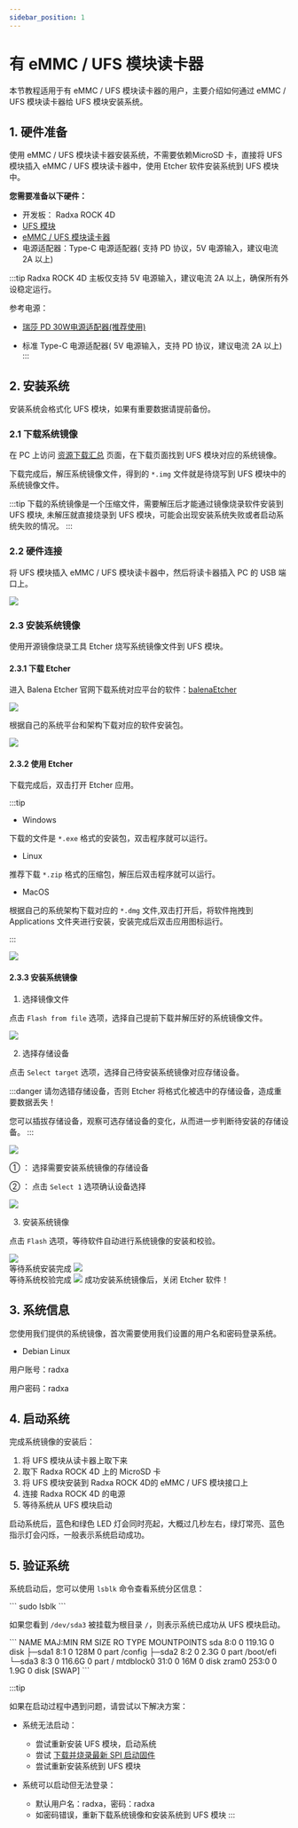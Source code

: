 ```yaml
---
sidebar_position: 1
---
```


# 有 eMMC / UFS 模块读卡器

本节教程适用于有 eMMC / UFS 模块读卡器的用户，主要介绍如何通过 eMMC / UFS 模块读卡器给 UFS 模块安装系统。

## 1. 硬件准备

使用 eMMC / UFS 模块读卡器安装系统，不需要依赖MicroSD 卡，直接将 UFS 模块插入 eMMC / UFS 模块读卡器中，使用 Etcher 软件安装系统到 UFS 模块中。

**您需要准备以下硬件：**

- 开发板： Radxa ROCK 4D
- [UFS 模块](https://radxa.com/products/accessories/ufs-module)
- [eMMC / UFS 模块读卡器](https://radxa.com/products/accessories/emmc-ufs-module-reader)
- 电源适配器：Type-C 电源适配器( 支持 PD 协议，5V 电源输入，建议电流 2A 以上)

:::tip
Radxa ROCK 4D 主板仅支持 5V 电源输入，建议电流 2A 以上，确保所有外设稳定运行。

参考电源：

- [瑞莎 PD 30W电源适配器(推荐使用)](https://radxa.com/products/accessories/power-pd-30w)

- 标准 Type-C 电源适配器( 5V 电源输入，支持 PD 协议，建议电流 2A 以上)
  :::

## 2. 安装系统

安装系统会格式化 UFS 模块，如果有重要数据请提前备份。

### 2.1 下载系统镜像

在 PC 上访问 [资源下载汇总](../../../download) 页面，在下载页面找到 UFS 模块对应的系统镜像。

下载完成后，解压系统镜像文件，得到的 `*.img` 文件就是待烧写到 UFS 模块中的系统镜像文件。

:::tip
下载的系统镜像是一个压缩文件，需要解压后才能通过镜像烧录软件安装到 UFS 模块, 未解压就直接烧录到 UFS 模块，可能会出现安装系统失败或者启动系统失败的情况。
:::

### 2.2 硬件连接

将 UFS 模块插入 eMMC / UFS 模块读卡器中，然后将读卡器插入 PC 的 USB 端口上。

<div style={{textAlign: 'center'}}>
  <img src="/img/rock4/4d/write-ufs.webp" style={{width: '100%', maxWidth: '1200px'}} />
</div>

### 2.3 安装系统镜像

使用开源镜像烧录工具 Etcher 烧写系统镜像文件到 UFS 模块。

#### 2.3.1 下载 Etcher

进入 Balena Etcher 官网下载系统对应平台的软件：[balenaEtcher](https://etcher.balena.io)

<div style={{textAlign: 'center'}}>
<img src="/img/rock4/4d/down-etcher-01.webp" style={{width: '100%', maxWidth: '1200px'}} />
</div>

根据自己的系统平台和架构下载对应的软件安装包。

<div style={{textAlign: 'center'}}>
<img src="/img/rock4/4d/down-etcher-02.webp" style={{width: '100%', maxWidth: '1200px'}} />
</div>

#### 2.3.2 使用 Etcher

下载完成后，双击打开 Etcher 应用。

:::tip

- Windows

下载的文件是 `*.exe` 格式的安装包，双击程序就可以运行。

- Linux

推荐下载 `*.zip` 格式的压缩包，解压后双击程序就可以运行。

- MacOS

根据自己的系统架构下载对应的 `*.dmg` 文件,双击打开后，将软件拖拽到 Applications 文件夹进行安装，安装完成后双击应用图标运行。

:::

<div style={{textAlign: 'center'}}>
  <img src="/img/rock4/4d/down-etcher-00.webp" style={{width: '100%', maxWidth: '1200px'}} />
</div>

#### 2.3.3 安装系统镜像

1. 选择镜像文件

点击 `Flash from file` 选项，选择自己提前下载并解压好的系统镜像文件。

<div style={{textAlign: 'center'}}>
  <img src="/img/rock4/4d/etcher-01.webp" style={{width: '100%', maxWidth: '1200px'}} />
</div>

2. 选择存储设备

点击 `Select target` 选项，选择自己待安装系统镜像对应存储设备。

:::danger
请勿选错存储设备，否则 Etcher 将格式化被选中的存储设备，造成重要数据丢失！

您可以插拔存储设备，观察可选存储设备的变化，从而进一步判断待安装的存储设备。
:::

<div style={{textAlign: 'center'}}>
  <img src="/img/rock4/4d/etcher-02.webp" style={{width: '100%', maxWidth: '1200px'}} />
</div>

① ： 选择需要安装系统镜像的存储设备

② ： 点击 `Select 1` 选项确认设备选择

<div style={{textAlign: 'center'}}>
  <img src="/img/rock4/4d/etcher-03.webp" style={{width: '100%', maxWidth: '1200px'}} />
</div>

3. 安装系统镜像

点击 `Flash` 选项，等待软件自动进行系统镜像的安装和校验。

<div style={{textAlign: 'center'}}>
  <img src="/img/rock4/4d/etcher-04.webp" style={{width: '100%', maxWidth: '1200px'}} />
</div>

<div style={{textAlign: 'center'}}>
等待系统安装完成
  <img src="/img/rock4/4d/etcher-05.webp" style={{width: '100%', maxWidth: '1200px'}} />
</div>

<div style={{textAlign: 'center'}}>
等待系统校验完成
  <img src="/img/rock4/4d/etcher-07.webp" style={{width: '100%', maxWidth: '1200px'}} />
  成功安装系统镜像后，关闭 Etcher 软件！
</div>

## 3. 系统信息

您使用我们提供的系统镜像，首次需要使用我们设置的用户名和密码登录系统。

- Debian Linux

用户账号：radxa

用户密码：radxa

## 4. 启动系统

完成系统镜像的安装后：

1. 将 UFS 模块从读卡器上取下来
2. 取下 Radxa ROCK 4D 上的 MicroSD 卡
3. 将 UFS 模块安装到 Radxa ROCK 4D的 eMMC / UFS 模块接口上
4. 连接 Radxa ROCK 4D 的电源
5. 等待系统从 UFS 模块启动

启动系统后，蓝色和绿色 LED 灯会同时亮起，大概过几秒左右，绿灯常亮、蓝色指示灯会闪烁，一般表示系统启动成功。

## 5. 验证系统

系统启动后，您可以使用 `lsblk` 命令查看系统分区信息：

<NewCodeBlock tip="radxa@radxa-4d$" type="host">
```
sudo lsblk
```
</NewCodeBlock>

如果您看到 `/dev/sda3` 被挂载为根目录 `/`，则表示系统已成功从 UFS 模块启动。

<NewCodeBlock tip="radxa@radxa-4d$" type="host">
```
NAME      MAJ:MIN RM   SIZE RO TYPE MOUNTPOINTS
sda         8:0    0 119.1G  0 disk
├─sda1      8:1    0   128M  0 part /config
├─sda2      8:2    0   2.3G  0 part /boot/efi
└─sda3      8:3    0 116.6G  0 part /
mtdblock0  31:0    0    16M  0 disk
zram0     253:0    0   1.9G  0 disk [SWAP]
```
</NewCodeBlock>

:::tip

如果在启动过程中遇到问题，请尝试以下解决方案：

- 系统无法启动：

  - 尝试重新安装 UFS 模块，启动系统
  - 尝试 [下载并烧录最新 SPI 启动固件](../boot_start)
  - 尝试重新安装系统到 UFS 模块

- 系统可以启动但无法登录：
  - 默认用户名：radxa，密码：radxa
  - 如密码错误，重新下载系统镜像和安装系统到 UFS 模块
    :::
